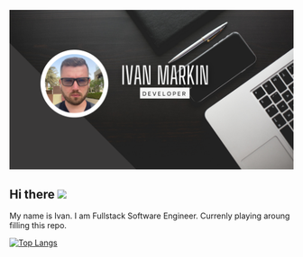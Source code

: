 ![Avatar](/assets/avatar.png)

## Hi there <img height="20" src="https://img.icons8.com/emoji/512/clinking-beer_mugs.png">
My name is Ivan. I am Fullstack Software Engineer. Currenly playing aroung filling this repo.

[![Top Langs](https://github-readme-stats.vercel.app/api/top-langs/?username=mark1ns0n&count_private=true&show_icons=true)](https://github.com/anuraghazra/github-readme-stats)

<!--
**mark1ns0n/mark1ns0n** is a ✨ _special_ ✨ repository because its `README.md` (this file) appears on your GitHub profile.

Here are some ideas to get you started:

- 🔭 I’m currently working on ...
- 🌱 I’m currently learning ...
- 👯 I’m looking to collaborate on ...
- 🤔 I’m looking for help with ...
- 💬 Ask me about ...
- 📫 How to reach me: ...
- 😄 Pronouns: ...
- ⚡ Fun fact: ...
-->
